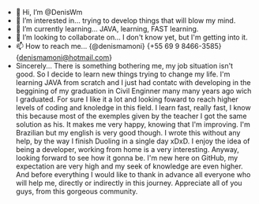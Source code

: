 - 👋 Hi, I’m @DenisWm
- 👀 I’m interested in... trying to develop things that will blow my mind.
- 🌱 I’m currently learning... JAVA, learning, FAST learning.
- 💞️ I’m looking to collaborate on... I don't know yet, but I'm getting into it.
- 📫 How to reach me... {@denismamoni} {+55 69 9 8466-3585} {denismamoni@hotmail.com}
- Sincerely... There is something bothering me, my job situation isn't good. So I decide to learn new things trying to change my life. 
I'm learning JAVA from scratch and I just had contatc with developing in the beggining of my graduation in Civil Enginner many many years ago wich I graduated.
For sure I like it a lot and looking foward to reach higher levels of coding and knoledge in this field. I learn fast, really fast, I know this because most of the exemples given by the teacher I got the same solution as his. 
It makes me very happy, knowing that I'm improving. I'm Brazilian but my english is very good though. 
I wrote this without any help, by the way I finish Duoling in a single day xDxD.
I enjoy the idea of being a developer, working from home is a very interesting. Anyway, looking forward to see how it gonna be.
I'm new here on GitHub, my expectation are very high and my seek of knowledge are even higher. And before everything I would like to thank in advance all everyone who will help me, directly or indirectly in this journey. Appreciate all of you guys, from this gorgeous community.

<!---
DenisWm/DenisWm is a ✨ special ✨ repository because its `README.md` (this file) appears on your GitHub profile.
You can click the Preview link to take a look at your changes.
--->
